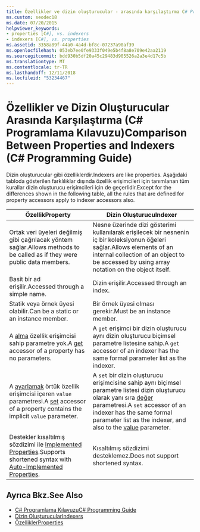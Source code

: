 ```yaml
---
title: Özellikler ve dizin oluşturucular - arasında karşılaştırma C# Programlama Kılavuzu
ms.custom: seodec18
ms.date: 07/20/2015
helpviewer_keywords:
- properties [C#], vs. indexers
- indexers [C#], vs. properties
ms.assetid: 3358a89f-44a0-4a4d-bf8c-07237a90af39
ms.openlocfilehash: 053eb7ee0fe9333f049e5b4f8a8e709e42aa2119
ms.sourcegitcommit: bdd930b5df20a45c29483d905526a2a3e4d17c5b
ms.translationtype: MT
ms.contentlocale: tr-TR
ms.lasthandoff: 12/11/2018
ms.locfileid: "53234467"
---
```

# <a name="comparison-between-properties-and-indexers-c-programming-guide"></a><span data-ttu-id="66327-102">Özellikler ve Dizin Oluşturucular Arasında Karşılaştırma (C# Programlama Kılavuzu)</span><span class="sxs-lookup"><span data-stu-id="66327-102">Comparison Between Properties and Indexers (C# Programming Guide)</span></span>
<span data-ttu-id="66327-103">Dizin oluşturucular gibi özelliklerdir.</span><span class="sxs-lookup"><span data-stu-id="66327-103">Indexers are like properties.</span></span> <span data-ttu-id="66327-104">Aşağıdaki tabloda gösterilen farklılıklar dışında özellik erişimcileri için tanımlanan tüm kurallar dizin oluşturucu erişimcileri için de geçerlidir.</span><span class="sxs-lookup"><span data-stu-id="66327-104">Except for the differences shown in the following table, all the rules that are defined for property accessors apply to indexer accessors also.</span></span>  
  
|<span data-ttu-id="66327-105">Özellik</span><span class="sxs-lookup"><span data-stu-id="66327-105">Property</span></span>|<span data-ttu-id="66327-106">Dizin Oluşturucu</span><span class="sxs-lookup"><span data-stu-id="66327-106">Indexer</span></span>|  
|--------------|-------------|  
|<span data-ttu-id="66327-107">Ortak veri üyeleri değilmiş gibi çağrılacak yöntem sağlar.</span><span class="sxs-lookup"><span data-stu-id="66327-107">Allows methods to be called as if they were public data members.</span></span>|<span data-ttu-id="66327-108">Nesne üzerinde dizi gösterimi kullanılarak erişilecek bir nesnenin iç bir koleksiyonun öğeleri sağlar.</span><span class="sxs-lookup"><span data-stu-id="66327-108">Allows elements of an internal collection of an object to be accessed by using array notation on the object itself.</span></span>|  
|<span data-ttu-id="66327-109">Basit bir ad erişilir.</span><span class="sxs-lookup"><span data-stu-id="66327-109">Accessed through a simple name.</span></span>|<span data-ttu-id="66327-110">Dizin erişilir.</span><span class="sxs-lookup"><span data-stu-id="66327-110">Accessed through an index.</span></span>|  
|<span data-ttu-id="66327-111">Statik veya örnek üyesi olabilir.</span><span class="sxs-lookup"><span data-stu-id="66327-111">Can be a static or an instance member.</span></span>|<span data-ttu-id="66327-112">Bir örnek üyesi olması gerekir.</span><span class="sxs-lookup"><span data-stu-id="66327-112">Must be an instance member.</span></span>|  
|<span data-ttu-id="66327-113">A [alma](../../../csharp/language-reference/keywords/get.md) özellik erişimcisi sahip parametre yok.</span><span class="sxs-lookup"><span data-stu-id="66327-113">A [get](../../../csharp/language-reference/keywords/get.md) accessor of a property has no parameters.</span></span>|<span data-ttu-id="66327-114">A `get` erişimci bir dizin oluşturucu aynı dizin oluşturucu biçimsel parametre listesine sahip.</span><span class="sxs-lookup"><span data-stu-id="66327-114">A `get` accessor of an indexer has the same formal parameter list as the indexer.</span></span>|  
|<span data-ttu-id="66327-115">A [ayarlamak](../../../csharp/language-reference/keywords/set.md) örtük özellik erişimcisi içeren `value` parametresi.</span><span class="sxs-lookup"><span data-stu-id="66327-115">A [set](../../../csharp/language-reference/keywords/set.md) accessor of a property contains the implicit `value` parameter.</span></span>|<span data-ttu-id="66327-116">A `set` bir dizin oluşturucu erişimcisine sahip aynı biçimsel parametre listesi dizin oluşturucu olarak yanı sıra [değer](../../../csharp/language-reference/keywords/value.md) parametresi.</span><span class="sxs-lookup"><span data-stu-id="66327-116">A `set` accessor of an indexer has the same formal parameter list as the indexer, and also to the [value](../../../csharp/language-reference/keywords/value.md) parameter.</span></span>|  
|<span data-ttu-id="66327-117">Destekler kısaltılmış sözdizimi ile [Implemented Properties](../../../csharp/programming-guide/classes-and-structs/auto-implemented-properties.md).</span><span class="sxs-lookup"><span data-stu-id="66327-117">Supports shortened syntax with [Auto-Implemented Properties](../../../csharp/programming-guide/classes-and-structs/auto-implemented-properties.md).</span></span>|<span data-ttu-id="66327-118">Kısaltılmış sözdizimi desteklemez.</span><span class="sxs-lookup"><span data-stu-id="66327-118">Does not support shortened syntax.</span></span>|  
  
## <a name="see-also"></a><span data-ttu-id="66327-119">Ayrıca Bkz.</span><span class="sxs-lookup"><span data-stu-id="66327-119">See Also</span></span>

- [<span data-ttu-id="66327-120">C# Programlama Kılavuzu</span><span class="sxs-lookup"><span data-stu-id="66327-120">C# Programming Guide</span></span>](../../../csharp/programming-guide/index.md)  
- [<span data-ttu-id="66327-121">Dizin Oluşturucular</span><span class="sxs-lookup"><span data-stu-id="66327-121">Indexers</span></span>](../../../csharp/programming-guide/indexers/index.md)  
- [<span data-ttu-id="66327-122">Özellikler</span><span class="sxs-lookup"><span data-stu-id="66327-122">Properties</span></span>](../../../csharp/programming-guide/classes-and-structs/properties.md)

